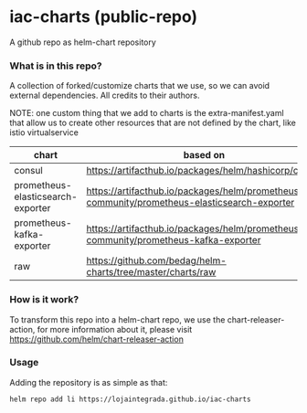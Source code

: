 # iac-charts (public-repo)
A github repo as helm-chart repository

### What is in this repo?
A collection of forked/customize charts that we use, so we can avoid external dependencies. All credits to their authors. 

NOTE: one custom thing that we add to charts is the extra-manifest.yaml that allow us to create other resources that are not defined by the chart, like istio virtualservice

| chart | based on 
| -- | -- | 
| consul | https://artifacthub.io/packages/helm/hashicorp/consul
| prometheus-elasticsearch-exporter | https://artifacthub.io/packages/helm/prometheus-community/prometheus-elasticsearch-exporter
| prometheus-kafka-exporter | https://artifacthub.io/packages/helm/prometheus-community/prometheus-kafka-exporter
| raw | https://github.com/bedag/helm-charts/tree/master/charts/raw

### How is it work?
To transform this repo into a helm-chart repo, we use the chart-releaser-action, 
for more information about it, please visit https://github.com/helm/chart-releaser-action

### Usage
Adding the repository is as simple as that:

```
helm repo add li https://lojaintegrada.github.io/iac-charts
```
